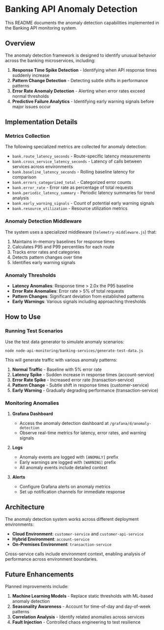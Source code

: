 # Banking API Anomaly Detection

This README documents the anomaly detection capabilities implemented in the Banking API monitoring system.

## Overview

The anomaly detection framework is designed to identify unusual behavior across the banking microservices, including:

1. **Response Time Spike Detection** - Identifying when API response times suddenly increase
2. **Pattern Change Detection** - Detecting subtle shifts in performance patterns
3. **Error Rate Anomaly Detection** - Alerting when error rates exceed normal thresholds
4. **Predictive Failure Analytics** - Identifying early warning signals before major issues occur

## Implementation Details

### Metrics Collection

The following specialized metrics are collected for anomaly detection:

- `bank.route_latency_seconds` - Route-specific latency measurements
- `bank.cross_service_latency_seconds` - Latency of calls between services across environments
- `bank.baseline_latency_seconds` - Rolling baseline latency for comparison
- `bank.errors_categorized_total` - Categorized error counts
- `bank.error_rate` - Error rate as percentage of total requests
- `bank.periodic_latency_summary` - Periodic latency summaries for trend analysis
- `bank.early_warning_signals` - Count of potential early warning signals
- `bank.resource_utilization` - Resource utilization metrics

### Anomaly Detection Middleware

The system uses a specialized middleware (`telemetry-middleware.js`) that:

1. Maintains in-memory baselines for response times
2. Calculates P95 and P99 percentiles for each route
3. Tracks error rates and categories
4. Detects pattern changes over time
5. Identifies early warning signals

### Anomaly Thresholds

- **Latency Anomalies**: Response time > 2.0x the P95 baseline
- **Error Rate Anomalies**: Error rate > 5% of total requests
- **Pattern Changes**: Significant deviation from established patterns
- **Early Warnings**: Various signals including approaching thresholds

## How to Use

### Running Test Scenarios

Use the test data generator to simulate anomaly scenarios:

```
node node-api-monitoring/banking-services/generate-test-data.js
```

This will generate traffic with various anomaly patterns:

1. **Normal Traffic** - Baseline with 5% error rate
2. **Latency Spike** - Sudden increase in response times (account-service)
3. **Error Rate Spike** - Increased error rate (transaction-service)
4. **Pattern Change** - Subtle shift in response times (customer-service)
5. **Early Warning** - Gradually degrading performance (transaction-service)

### Monitoring Anomalies

1. **Grafana Dashboard**
   - Access the anomaly detection dashboard at `/grafana/d/anomaly-detection`
   - Observe real-time metrics for latency, error rates, and warning signals

2. **Logs**
   - Anomaly events are logged with `[ANOMALY]` prefix
   - Early warnings are logged with `[WARNING]` prefix
   - All anomaly events include detailed context

3. **Alerts**
   - Configure Grafana alerts on anomaly metrics
   - Set up notification channels for immediate response

## Architecture

The anomaly detection system works across different deployment environments:

- **Cloud Environment**: `customer-service` and `customer-api-service`
- **Hybrid Environment**: `account-service` 
- **On-Premises Environment**: `transaction-service`

Cross-service calls include environment context, enabling analysis of performance across environment boundaries.

## Future Enhancements

Planned improvements include:

1. **Machine Learning Models** - Replace static thresholds with ML-based anomaly detection
2. **Seasonality Awareness** - Account for time-of-day and day-of-week patterns
3. **Correlation Analysis** - Identify related anomalies across services
4. **Fault Injection** - Controlled chaos engineering to test resilience 